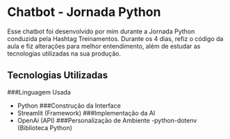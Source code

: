 # Chatbot - Jornada Python
Esse chatbot foi desenvolvido por mim durante a Jornada Python conduzida pela Hashtag Treinamentos. Durante os 4 dias, refiz o código da aula e fiz alterações para melhor entendimento, além de estudar as tecnologias utilizadas na sua produção.

## Tecnologias Utilizadas

###Linguagem Usada
- Python
###Construção da Interface
- Streamlit (Framework)
###Implementação da AI
- OpenAi (API)
###Personalização de Ambiente
-python-dotenv (Biblioteca Python)

